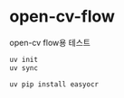 # open-cv-flow
open-cv flow용 테스트


```bash
uv init
uv sync
```

```bash
uv pip install easyocr

```

